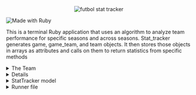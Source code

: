 <div align="center">
    <img src="https://github.com/Gabe-Torres/futbol_mod1/assets/127896538/653c8f1b-f233-4747-882e-6d87ee792669" alt="futbol stat tracker">
</div>

![Made with Ruby](https://img.shields.io/badge/Made%20with-Ruby-%23990000?style=for-the-badge&logo=ruby&logoColor=white)

<p> 
  This is a terminal Ruby application that uses an algorithm to analyze team performance for specific seasons and across seasons. Stat_tracker generates game, game_team, and team objects. It then stores those objects in arrays as attributes and calls on them to return statistics from specific methods 
</p>


<details>
<summary>The Team </summary>

### 
- Gabe Torres [![GitHub](https://img.shields.io/badge/-GitHub-grey?style=flat&logo=github&logoColor=white)](https://github.com/Gabe-Torres) [![LinkedIn](https://img.shields.io/badge/-blue?style=flat&logo=Linkedin&logoColor=white)](https://www.linkedin.com/in/gabe-torres-74a515269/)<br><br>
- Will Zale [![GitHub](https://img.shields.io/badge/-GitHub-grey?style=flat&logo=github&logoColor=white)](https://github.com/WZale) [![LinkedIn](https://img.shields.io/badge/-blue?style=flat&logo=Linkedin&logoColor=white)](https://www.linkedin.com/in/william-zale-764b0921/)<br><br>
- Kaina Cockett [![GitHub](https://img.shields.io/badge/-GitHub-grey?style=flat&logo=github&logoColor=white)](https://github.com/kcockett) [![LinkedIn](https://img.shields.io/badge/-blue?style=flat&logo=Linkedin&logoColor=white)](https://www.linkedin.com/in/kcockett/)<br><br>
- Kaina Cockett [![GitHub](https://img.shields.io/badge/-GitHub-grey?style=flat&logo=github&logoColor=white)](https://github.com/DavisWeimer) [![LinkedIn](https://img.shields.io/badge/-blue?style=flat&logo=Linkedin&logoColor=white)](https://www.linkedin.com/in/davis-weimer-96b1b1b5/)<br><br>
</details>

<details>

## Important Links
- [GitHub](https://github.com/Gabe-Torres/futbol_mod1)
**Gems**
```ruby
source "https://rubygems.org"
gem 'simplecov', require: false, group: :test
```
**Installing**
 - Fork and clone this repo
  - Run ruby runner.rb
  - `puts` any of the methods within the `StatTracker` class to render stats from the included csv files

</details>


<details>
<summary>StatTracker model</summary>
    
```ruby
class StatTracker
  attr_reader :games,
              :teams,
              :game_teams

  def initialize
    @games = []
    @teams = []
    @game_teams =[]
  end

  def self.from_csv(locations)
    stat_tracker = StatTracker.new
    
    stat_tracker.game_generator(locations)
    stat_tracker.teams_generator(locations)
    stat_tracker.game_teams_generator(locations)
    stat_tracker
  end

  def percentage_home_wins 
    home_wins = @game_teams.find_all do |game_team|
      game_team.hoa == "home" && game_team.result == "WIN"
    end
    (home_wins.count.to_f / @games.count).round(2)
  end
  
  def percentage_visitor_wins 
    visitor_wins = @game_teams.find_all do |game_team|
      game_team.hoa == "away" && game_team.result == "WIN"
    end
    (visitor_wins.count.to_f / @games.count).round(2)
  end
  
  def percentage_ties
    ties = @game_teams.find_all do |game_team|
      game_team.result == "TIE"
    end
    (ties.count.to_f / @game_teams.count).round(2)
  end

  def highest_total_score
    game = @games.max_by do |game|
      sum_of_goals(game)
    end
    sum_of_goals(game)
  end
  
  def lowest_total_score
    game = @games.min_by do |game|
      sum_of_goals(game)
    end
    sum_of_goals(game)
  end

  def count_of_games_by_season
    seasons = games.map {|game| game.season}
    seasons.tally
  end

  def count_of_teams
    @teams.count
  end
  
  def average_goals_per_game
    per_game_average = games.map do |game|
      sum_of_goals(game)
    end
    average = (per_game_average.sum / per_game_average.size.to_f).round(2)
  end
  
  def average_goals_by_season
    all_goals = Hash.new {|h, k| h[k] = [] }
    games.each do |game|
      all_goals[game.season] <<  sum_of_goals(game)
    end

    all_goals.each do |key, value|
      average = (value.sum / value.size.to_f).round(2)
      all_goals[key] = average
    end
  end

  def highest_scoring_visitor
    tally_scores = Hash.new {|h, k| h[k] = [] }
    games.each do |game|
      tally_scores[game.away_team_id] <<  game.away_goals.to_i
    end
    average_and_lookup(tally_scores, :max)
  end

  def highest_scoring_home_team
    tally_scores = Hash.new {|h, k| h[k] = [] }
    games.each do |game|
      tally_scores[game.home_team_id] <<  game.home_goals.to_i
    end
    average_and_lookup(tally_scores, :max)
  end

  def lowest_scoring_visitor
    tally_scores = Hash.new {|h, k| h[k] = [] }
    games.each do |game|
      tally_scores[game.away_team_id] <<  game.away_goals.to_i
    end
    average_and_lookup(tally_scores, :min)
  end
  
  def lowest_scoring_home_team 
    tally_scores = Hash.new {|h, k| h[k] = [] }
    games.each do |game|
      tally_scores[game.home_team_id] <<  game.home_goals.to_i
    end
    average_and_lookup(tally_scores, :min)
  end
  
  def best_offense
    best_offense_team_id = avg_goals_by_team.max_by do |team, avg_goals|
      avg_goals
    end[0]
    @teams.find { |team| team.team_id == best_offense_team_id }.team_name
  end
  
  def worst_offense
    worst_offense_team_id = avg_goals_by_team.min_by do |team, avg_goals|
      avg_goals
    end[0]
    @teams.find { |team| team.team_id == worst_offense_team_id }.team_name
  end
  
  def most_tackles(season)
    tackle_stats = Hash.new(0)
    games.each do |game| 
      if game.season == season
        game_teams.find_all do |game_team_stat| 
          if game.game_id == game_team_stat.game_id
            tackle_stats[game_team_stat.team_id] += game_team_stat.tackles.to_i
          end
        end
      end
    end
    team_with_most_tackles = teams.find do |team|
      highest_tackles = tackle_stats.max {|a,b| a[1] <=> b[1]} 
      team.team_id == highest_tackles[0]
    end
    team_with_most_tackles.team_name
  end
  
  def fewest_tackles(season)
    tackle_stats = Hash.new(0)
    games.each do |game| 
      if game.season == season
        game_teams.find_all do |game_team_stat| 
          if game.game_id == game_team_stat.game_id
            tackle_stats[game_team_stat.team_id] += game_team_stat.tackles.to_i
          end
        end
      end
    end
    team_with_least_tackles = teams.find do |team|
      least_tackles = tackle_stats.min {|a,b| a[1] <=> b[1]} 
      team.team_id == least_tackles[0]
    end
    team_with_least_tackles.team_name
  end

  def winningest_coach(season)
    coach_win_percentages(season).max_by do |coach, win_percentage|
      win_percentage
    end[0]
  end

  def worst_coach(season)
    coach_win_percentages(season).min_by do |coach, win_percentage|
      win_percentage
    end[0]
  end

  # HELPER METHODS #

  def avg_goals_by_team
    team_hash = {}
    @game_teams.each do |game|
      if team_hash[game.team_id] == nil
        team_hash[game.team_id] = [game.goals]
      else
        team_hash[game.team_id] += [game.goals]
      end
    end
    team_hash.map do |team, games|
      team_hash[team] = [(games.map { |game| game.to_f }.sum) / games.count]
    end
    team_hash
  end

  def coach_win_percentages(season)
    season_games = @game_teams.find_all do |game|
      game.game_id[0..3] == season[0..3]
    end
    coach_games = season_games.group_by do |game|
      game.head_coach
    end
    coach_wins = coach_games.each do |coach, games|
      coach_games[coach] = [((games.find_all { |game| game.result == "WIN" }.count.to_f) / games.count.to_f).round(2)]
    end
  end
  
  def game_generator(locations)
    CSV.foreach locations[:games], headers: true, header_converters: :symbol do |row|
      @games << Game.new(row)
    end
  end
  
  def teams_generator(locations)
    CSV.foreach locations[:teams], headers: true, header_converters: :symbol do |row|
      @teams << Team.new(row)
    end
  end
  
  def game_teams_generator(locations)
    CSV.foreach locations[:game_teams], headers: true, header_converters: :symbol do |row|
      @game_teams << GameTeam.new(row)
    end
  end
  
  def sum_of_goals(game)
    game.away_goals.to_i + game.home_goals.to_i
  end
  
  def average_and_lookup(tally_scores, selector)
    tally_scores.each do |key, value|
      tally_scores[key] = (value.sum / value.size.to_f).round(2)
    end

    selected_team = teams.find do |team|
      average_score = tally_scores.max {|a,b| a[1] <=> b[1]} if selector == :max 
      average_score = tally_scores.min {|a,b| a[1] <=> b[1]} if selector == :min 
      team.team_id == average_score[0]
    end
    selected_team.team_name
  end
end
```

</details>

<details>
<summary>Runner file</summary>

```ruby
require './lib/stat_tracker'
require './lib/game'
require './lib/team'
require './lib/game_team'

game_path = './data/games.csv'
team_path = './data/teams.csv'
game_teams_path = './data/game_teams.csv'

locations = {
  games: game_path,
  teams: team_path,
  game_teams: game_teams_path
}

stat_tracker = StatTracker.from_csv(locations)
```

</details>


